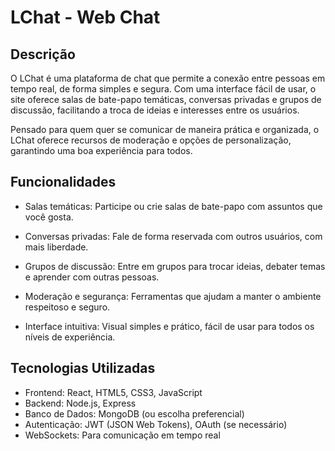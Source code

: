 # LChat - Web Chat

## Descrição
O LChat é uma plataforma de chat que permite a conexão entre pessoas em tempo real, de forma simples e segura. Com uma interface fácil de usar, o site oferece salas de bate-papo temáticas, conversas privadas e grupos de discussão, facilitando a troca de ideias e interesses entre os usuários.

Pensado para quem quer se comunicar de maneira prática e organizada, o LChat oferece recursos de moderação e opções de personalização, garantindo uma boa experiência para todos.

## Funcionalidades

- Salas temáticas: Participe ou crie salas de bate-papo com assuntos que você gosta.

- Conversas privadas: Fale de forma reservada com outros usuários, com mais liberdade.

- Grupos de discussão: Entre em grupos para trocar ideias, debater temas e aprender com outras pessoas.

- Moderação e segurança: Ferramentas que ajudam a manter o ambiente respeitoso e seguro.

- Interface intuitiva: Visual simples e prático, fácil de usar para todos os níveis de experiência.

## Tecnologias Utilizadas


- Frontend: React, HTML5, CSS3, JavaScript
- Backend: Node.js, Express
- Banco de Dados: MongoDB (ou escolha preferencial)
- Autenticação: JWT (JSON Web Tokens), OAuth (se necessário)
- WebSockets: Para comunicação em tempo real




